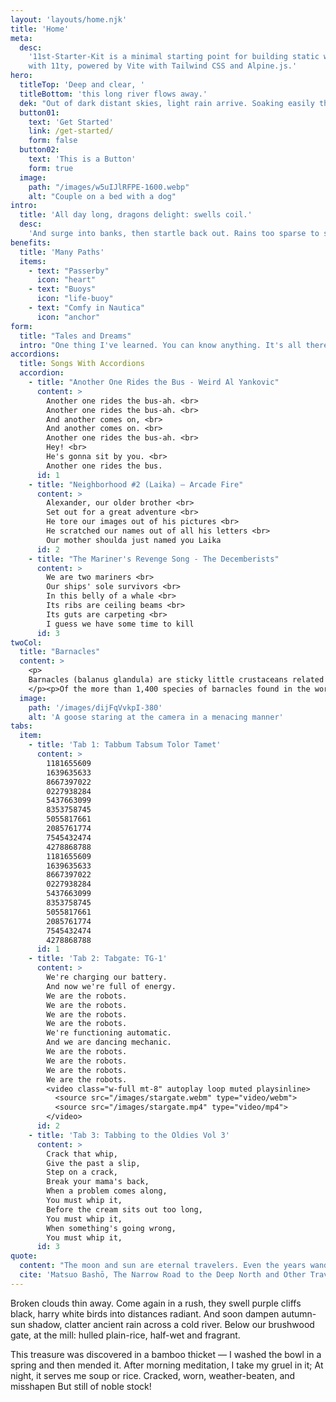 ```yaml
---
layout: 'layouts/home.njk'
title: 'Home'
meta:
  desc:
    '11st-Starter-Kit is a minimal starting point for building static websites
    with 11ty, powered by Vite with Tailwind CSS and Alpine.js.'
hero:
  titleTop: 'Deep and clear, '
  titleBottom: 'this long river flows away.'
  dek: "Out of dark distant skies, light rain arrive. Soaking easily through loose roofing thatch. And these lowering clouds won't clear soon."
  button01:
    text: 'Get Started'
    link: /get-started/
    form: false
  button02:
    text: 'This is a Button'
    form: true
  image:
    path: "/images/w5uIJlRFPE-1600.webp"
    alt: "Couple on a bed with a dog"
intro:
  title: 'All day long, dragons delight: swells coil.'
  desc:
    'And surge into banks, then startle back out. Rains too sparse to set roads glistening. '
benefits:
  title: 'Many Paths'
  items:
    - text: "Passerby"
      icon: "heart"
    - text: "Buoys"
      icon: "life-buoy"
    - text: "Comfy in Nautica"
      icon: "anchor"
form:
  title: "Tales and Dreams"
  intro: "One thing I've learned. You can know anything. It's all there. You just have to find it."
accordions:
  title: Songs With Accordions
  accordion:
    - title: "Another One Rides the Bus - Weird Al Yankovic"
      content: > 
        Another one rides the bus-ah. <br>
        Another one rides the bus-ah. <br>
        And another comes on, <br>
        And another comes on. <br>
        Another one rides the bus-ah. <br>
        Hey! <br>
        He's gonna sit by you. <br>
        Another one rides the bus.
      id: 1
    - title: "Neighborhood #2 (Laika) – Arcade Fire"
      content: >
        Alexander, our older brother <br>
        Set out for a great adventure <br>
        He tore our images out of his pictures <br>
        He scratched our names out of all his letters <br>
        Our mother shoulda just named you Laika
      id: 2
    - title: "The Mariner's Revenge Song - The Decemberists"
      content: >
        We are two mariners <br>
        Our ships' sole survivors <br>
        In this belly of a whale <br>
        Its ribs are ceiling beams <br>
        Its guts are carpeting <br>
        I guess we have some time to kill
      id: 3
twoCol:
  title: "Barnacles"
  content: >
    <p>
    Barnacles (balanus glandula) are sticky little crustaceans related to crabs, lobsters, and shrimps. Those aren't dragon claws—they're gooseneck barnacles! These filter feeders are found in the rocky tide pools of Olympic Coast National Marine Sanctuary.
    </p><p>Of the more than 1,400 species of barnacles found in the world’s waterways, the most common ones are called acorn barnacles. As anyone who’s ever maintained a vessel knows, removing barnacles requires some elbow grease (or a pressure washer). That's why some boaters call them by their slang name: "crusty foulers." </p>
  image:
    path: '/images/dijFqVvkpI-380'
    alt: 'A goose staring at the camera in a menacing manner'
tabs:
  item:
    - title: 'Tab 1: Tabbum Tabsum Tolor Tamet'
      content: >
        1181655609
        1639635633
        8667397022
        0227938284
        5437663099
        8353758745
        5055817661
        2085761774
        7545432474
        4278868788
        1181655609
        1639635633
        8667397022
        0227938284
        5437663099
        8353758745
        5055817661
        2085761774
        7545432474
        4278868788
      id: 1
    - title: 'Tab 2: Tabgate: TG-1'
      content: >
        We're charging our battery.
        And now we're full of energy.
        We are the robots.
        We are the robots.
        We are the robots.
        We are the robots.
        We're functioning automatic.
        And we are dancing mechanic.
        We are the robots.
        We are the robots.
        We are the robots.
        We are the robots.
        <video class="w-full mt-8" autoplay loop muted playsinline>
          <source src="/images/stargate.webm" type="video/webm">
          <source src="/images/stargate.mp4" type="video/mp4">
        </video>
      id: 2
    - title: 'Tab 3: Tabbing to the Oldies Vol 3'
      content: >
        Crack that whip,
        Give the past a slip,
        Step on a crack,
        Break your mama's back,
        When a problem comes along,
        You must whip it,
        Before the cream sits out too long,
        You must whip it,
        When something's going wrong,
        You must whip it,
      id: 3
quote:
  content: "The moon and sun are eternal travelers. Even the years wander on. A lifetime adrift in a boat or in old age leading a tired horse into the years, every day is a journey, and the journey itself is home."
  cite: 'Matsuo Bashō, The Narrow Road to the Deep North and Other Travel Sketches'
---
```


Broken clouds thin away. Come again in a rush, they swell purple cliffs black, harry white birds into distances radiant. And soon dampen autumn-sun shadow, clatter ancient rain across a cold river. Below our brushwood gate, at the mill: hulled plain-rice, half-wet and fragrant.

This treasure was discovered in a bamboo thicket &mdash;
I washed the bowl in a spring and then mended it.
After morning meditation, I take my gruel in it;
At night, it serves me soup or rice.
Cracked, worn, weather-beaten, and misshapen
But still of noble stock! 
